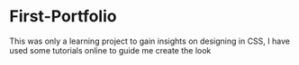 # First-Portfolio
This was only a learning project to gain insights on designing in CSS, I have used some tutorials online to guide me create the look 

